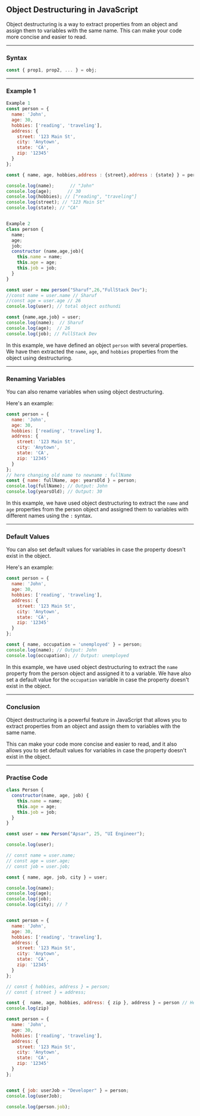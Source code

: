 ## Object Destructuring in JavaScript

Object destructuring is a way to extract properties from an object and assign them to variables with the same name. This can make your code more concise and easier to read.

---

### Syntax
```javascript
const { prop1, prop2, ... } = obj;
```

---

### Example 1
```javascript
Example 1
const person = {
  name: 'John',
  age: 30,
  hobbies: ['reading', 'traveling'],
  address: {
    street: '123 Main St',
    city: 'Anytown',
    state: 'CA',
    zip: '12345'
  }
};

const { name, age, hobbies,address : {street},address : {state} } = person;

console.log(name);      // "John" 
console.log(age);      // 30
console.log(hobbies); // ["reading", "traveling"]
console.log(street); // "123 Main St"
console.log(state); // "CA"


Example 2
class person {
  name;
  age;
  job;
  constructor (name,age,job){
    this.name = name;
    this.age = age;
    this.job = job;
  }
}

const user = new person("Sharuf",26,"FullStack Dev");
//const name = user.name // Sharuf
//const age = user.age // 26
console.log(user); // total object osthundi

const {name,age,job} = user;
console.log(name);  // Sharuf
console.log(age);  // 26
console.log(job); // FullStack Dev
```

In this example, we have defined an object `person` with several properties. We have then extracted the `name`, `age`, and `hobbies` properties from the object using destructuring.

---

### Renaming Variables
You can also rename variables when using object destructuring. 

Here's an example:
```javascript
const person = {
  name: 'John',
  age: 30,
  hobbies: ['reading', 'traveling'],
  address: {
    street: '123 Main St',
    city: 'Anytown',
    state: 'CA',
    zip: '12345'
  }
};
// here changing old name to newname : fullName
const { name: fullName, age: yearsOld } = person;
console.log(fullName); // Output: John
console.log(yearsOld); // Output: 30
```
In this example, we have used object destructuring to extract the `name` and `age` properties from the person object and assigned them to variables with different names using the `:` syntax.

---

### Default Values
You can also set default values for variables in case the property doesn't exist in the object. 

Here's an example:
```javascript
const person = {
  name: 'John',
  age: 30,
  hobbies: ['reading', 'traveling'],
  address: {
    street: '123 Main St',
    city: 'Anytown',
    state: 'CA',
    zip: '12345'
  }
};

const { name, occupation = 'unemployed' } = person;
console.log(name); // Output: John
console.log(occupation); // Output: unemployed
```
In this example, we have used object destructuring to extract the `name` property from the person object and assigned it to a variable. We have also set a default value for the `occupation` variable in case the property doesn't exist in the object.

---

### Conclusion
Object destructuring is a powerful feature in JavaScript that allows you to extract properties from an object and assign them to variables with the same name. 

This can make your code more concise and easier to read, and it also allows you to set default values for variables in case the property doesn't exist in the object.

---

### Practise Code
```javascript
class Person {
  constructor(name, age, job) {
    this.name = name;
    this.age = age;
    this.job = job;
  }  
}

const user = new Person("Apsar", 25, "UI Engineer");

console.log(user);

// const name = user.name;
// const age = user.age;
// const job = user.job;

const { name, age, job, city } = user;

console.log(name);
console.log(age);
console.log(job);
console.log(city); // ?


const person = {
  name: 'John',
  age: 30,
  hobbies: ['reading', 'traveling'],
  address: {
    street: '123 Main St',
    city: 'Anytown',
    state: 'CA',
    zip: '12345'
  }
};

// const { hobbies, address } = person;
// const { street } = address;

const {  name, age, hobbies, address: { zip }, address } = person // Here error in duplicate name identifier
console.log(zip)
```

```javascript
const person = {
  name: 'John',
  age: 30,
  hobbies: ['reading', 'traveling'],
  address: {
    street: '123 Main St',
    city: 'Anytown',
    state: 'CA',
    zip: '12345'
  }
};


const { job: userJob = "Developer" } = person;
console.log(userJob);

console.log(person.job);
```

